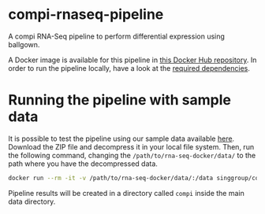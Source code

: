 # compi-rnaseq-pipeline

A compi RNA-Seq pipeline to perform differential expression using ballgown.

A Docker image is available for this pipeline in [this Docker Hub repository](https://hub.docker.com/r/singgroup/compi-rnaseq). In order to run the pipeline locally, have a look at the [required dependencies](DEPENDENCIES.md).

# Running the pipeline with sample data

It is possible to test the pipeline using our sample data available [here](https://static.sing-group.org/data/data-compi-rnaseq-pipeline-1.0.0.zip). Download the ZIP file and decompress it in your local file system. Then, run the following command, changing the `/path/to/rna-seq-docker/data/` to the path where you have the decompressed data.

```bash
docker run --rm -it -v /path/to/rna-seq-docker/data/:/data singgroup/compi-rnaseq -pa /data/parameters
```

Pipeline results will be created in a directory called `compi` inside the main data directory.
